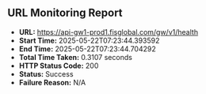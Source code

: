 ## URL Monitoring Report

- **URL:** https://api-gw1-prod1.fisglobal.com/gw/v1/health
- **Start Time:** 2025-05-22T07:23:44.393592
- **End Time:** 2025-05-22T07:23:44.704292
- **Total Time Taken:** 0.3107 seconds
- **HTTP Status Code:** 200
- **Status:** Success
- **Failure Reason:** N/A
